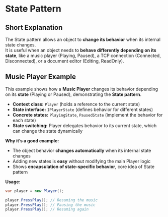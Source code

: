 # State Pattern
## Short Explanation
The State pattern allows an object to **change its behavior** when its internal state changes.  
It is useful when an object needs to **behave differently depending on its state**, like a music player (Playing, Paused), a TCP connection (Connected, Disconnected), or a document editor (Editing, ReadOnly).

## Music Player Example

This example shows how a **Music Player** changes its behavior depending on its **state** (Playing or Paused), demonstrating the **State pattern**.

- **Context class:** `Player` (holds a reference to the current state)
- **State interface:** `IPlayerState` (defines behavior for different states)
- **Concrete states:** `PlayingState`, `PausedState` (implement the behavior for each state)
- **State switching:** Player delegates behavior to its current state, which can change the state dynamically

**Why it’s a good example:**
- The object behavior **changes automatically** when its internal state changes
- Adding new states is **easy** without modifying the main Player logic
- Shows **encapsulation of state-specific behavior**, core idea of State pattern

**Usage:**
```csharp
var player = new Player();

player.PressPlay(); // Resuming the music
player.PressPlay(); // Pausing the music
player.PressPlay(); // Resuming again
